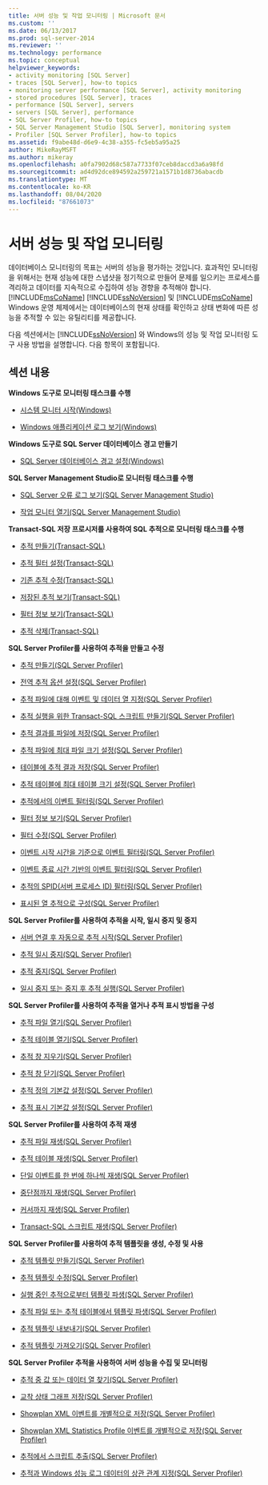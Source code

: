 ```yaml
---
title: 서버 성능 및 작업 모니터링 | Microsoft 문서
ms.custom: ''
ms.date: 06/13/2017
ms.prod: sql-server-2014
ms.reviewer: ''
ms.technology: performance
ms.topic: conceptual
helpviewer_keywords:
- activity monitoring [SQL Server]
- traces [SQL Server], how-to topics
- monitoring server performance [SQL Server], activity monitoring
- stored procedures [SQL Server], traces
- performance [SQL Server], servers
- servers [SQL Server], performance
- SQL Server Profiler, how-to topics
- SQL Server Management Studio [SQL Server], monitoring system
- Profiler [SQL Server Profiler], how-to topics
ms.assetid: f9abe48d-d6e9-4c38-a355-fc5eb5a95a25
author: MikeRayMSFT
ms.author: mikeray
ms.openlocfilehash: a0fa7902d68c587a7733f07ceb8daccd3a6a98fd
ms.sourcegitcommit: ad4d92dce894592a259721a1571b1d8736abacdb
ms.translationtype: MT
ms.contentlocale: ko-KR
ms.lasthandoff: 08/04/2020
ms.locfileid: "87661073"
---
```

# <a name="server-performance-and-activity-monitoring"></a>서버 성능 및 작업 모니터링
  데이터베이스 모니터링의 목표는 서버의 성능을 평가하는 것입니다. 효과적인 모니터링을 위해서는 현재 성능에 대한 스냅샷을 정기적으로 만들어 문제를 일으키는 프로세스를 격리하고 데이터를 지속적으로 수집하여 성능 경향을 추적해야 합니다. [!INCLUDE[msCoName](../../includes/msconame-md.md)] [!INCLUDE[ssNoVersion](../../includes/ssnoversion-md.md)] 및 [!INCLUDE[msCoName](../../includes/msconame-md.md)] Windows 운영 체제에서는 데이터베이스의 현재 상태를 확인하고 상태 변화에 따른 성능을 추적할 수 있는 유틸리티를 제공합니다.  
  
 다음 섹션에서는 [!INCLUDE[ssNoVersion](../../includes/ssnoversion-md.md)] 와 Windows의 성능 및 작업 모니터링 도구 사용 방법을 설명합니다. 다음 항목이 포함됩니다.  
  
## <a name="in-this-section"></a>섹션 내용  
 **Windows 도구로 모니터링 태스크를 수행**  
  
-   [시스템 모니터 시작&#40;Windows&#41;](start-system-monitor-windows.md)  
  
-   [Windows 애플리케이션 로그 보기&#40;Windows&#41;](view-the-windows-application-log-windows-10.md)  
  
 **Windows 도구로 SQL Server 데이터베이스 경고 만들기**  
  
-   [SQL Server 데이터베이스 경고 설정&#40;Windows&#41;](set-up-a-sql-server-database-alert-windows.md)  
  
 **SQL Server Management Studio로 모니터링 태스크를 수행**  
  
-   [SQL Server 오류 로그 보기&#40;SQL Server Management Studio&#41;](../../ssms/sql-server-management-studio-ssms.md)  
  
-   [작업 모니터 열기&#40;SQL Server Management Studio&#41;](../performance-monitor/open-activity-monitor-sql-server-management-studio.md)  
  
 **Transact-SQL 저장 프로시저를 사용하여 SQL 추적으로 모니터링 태스크를 수행**  
  
-   [추적 만들기&#40;Transact-SQL&#41;](../sql-trace/create-a-trace-transact-sql.md)  
  
-   [추적 필터 설정&#40;Transact-SQL&#41;](../../ssms/agent/set-sql-server-alias-for-sql-server-agent-service-ssms.md)  
  
-   [기존 추적 수정&#40;Transact-SQL&#41;](../sql-trace/modify-an-existing-trace-transact-sql.md)  
  
-   [저장된 추적 보기&#40;Transact-SQL&#41;](../sql-trace/view-a-saved-trace-transact-sql.md)  
  
-   [필터 정보 보기&#40;Transact-SQL&#41;](../sql-trace/view-filter-information-transact-sql.md)  
  
-   [추적 삭제&#40;Transact-SQL&#41;](../sql-trace/delete-a-trace-transact-sql.md)  
  
 **SQL Server Profiler를 사용하여 추적을 만들고 수정**  
  
-   [추적 만들기&#40;SQL Server Profiler&#41;](../../tools/sql-server-profiler/create-a-trace-sql-server-profiler.md)  
  
-   [전역 추적 옵션 설정&#40;SQL Server Profiler&#41;](../../tools/sql-server-profiler/set-global-trace-options-sql-server-profiler.md)  
  
-   [추적 파일에 대해 이벤트 및 데이터 열 지정&#40;SQL Server Profiler&#41;](../../tools/sql-server-profiler/specify-events-and-data-columns-for-a-trace-file-sql-server-profiler.md)  
  
-   [추적 실행을 위한 Transact-SQL 스크립트 만들기&#40;SQL Server Profiler&#41;](../../tools/sql-server-profiler/create-a-transact-sql-script-for-running-a-trace-sql-server-profiler.md)  
  
-   [추적 결과를 파일에 저장&#40;SQL Server Profiler&#41;](../../tools/sql-server-profiler/save-trace-results-to-a-file-sql-server-profiler.md)  
  
-   [추적 파일에 최대 파일 크기 설정&#40;SQL Server Profiler&#41;](../../tools/sql-server-profiler/set-a-maximum-file-size-for-a-trace-file-sql-server-profiler.md)  
  
-   [테이블에 추적 결과 저장&#40;SQL Server Profiler&#41;](../../tools/sql-server-profiler/save-trace-results-to-a-table-sql-server-profiler.md)  
  
-   [추적 테이블에 최대 테이블 크기 설정&#40;SQL Server Profiler&#41;](../../tools/sql-server-profiler/set-a-maximum-table-size-for-a-trace-table-sql-server-profiler.md)  
  
-   [추적에서의 이벤트 필터링&#40;SQL Server Profiler&#41;](../../tools/sql-server-profiler/filter-events-in-a-trace-sql-server-profiler.md)  
  
-   [필터 정보 보기&#40;SQL Server Profiler&#41;](../../tools/sql-server-profiler/view-filter-information-sql-server-profiler.md)  
  
-   [필터 수정&#40;SQL Server Profiler&#41;](../../tools/sql-server-profiler/modify-a-filter-sql-server-profiler.md)  
  
-   [이벤트 시작 시간을 기준으로 이벤트 필터링&#40;SQL Server Profiler&#41;](../../tools/sql-server-profiler/filter-events-based-on-the-event-start-time-sql-server-profiler.md)  
  
-   [이벤트 종료 시간 기반의 이벤트 필터링&#40;SQL Server Profiler&#41;](../../tools/sql-server-profiler/filter-events-based-on-the-event-end-time-sql-server-profiler.md)  
  
-   [추적의 SPID&#40;서버 프로세스 ID&#41; 필터링&#40;SQL Server Profiler&#41;](../../tools/sql-server-profiler/filter-server-process-ids-spids-in-a-trace-sql-server-profiler.md)  
  
-   [표시된 열 추적으로 구성&#40;SQL Server Profiler&#41;](../../tools/sql-server-profiler/organize-columns-displayed-in-a-trace-sql-server-profiler.md)  
  
 **SQL Server Profiler를 사용하여 추적을 시작, 일시 중지 및 중지**  
  
-   [서버 연결 후 자동으로 추적 시작&#40;SQL Server Profiler&#41;](../../tools/sql-server-profiler/start-a-trace-automatically-after-connecting-to-a-server-sql-server-profiler.md)  
  
-   [추적 일시 중지&#40;SQL Server Profiler&#41;](../../tools/sql-server-profiler/pause-a-trace-sql-server-profiler.md)  
  
-   [추적 중지&#40;SQL Server Profiler&#41;](../../tools/sql-server-profiler/stop-a-trace-sql-server-profiler.md)  
  
-   [일시 중지 또는 중지 후 추적 실행&#40;SQL Server Profiler&#41;](../../tools/sql-server-profiler/run-a-trace-after-it-has-been-paused-or-stopped-sql-server-profiler.md)  
  
 **SQL Server Profiler를 사용하여 추적을 열거나 추적 표시 방법을 구성**  
  
-   [추적 파일 열기&#40;SQL Server Profiler&#41;](../../tools/sql-server-profiler/open-a-trace-file-sql-server-profiler.md)  
  
-   [추적 테이블 열기&#40;SQL Server Profiler&#41;](../../tools/sql-server-profiler/open-a-trace-table-sql-server-profiler.md)  
  
-   [추적 창 지우기&#40;SQL Server Profiler&#41;](../../tools/sql-server-profiler/clear-a-trace-window-sql-server-profiler.md)  
  
-   [추적 창 닫기&#40;SQL Server Profiler&#41;](../../tools/sql-server-profiler/close-a-trace-window-sql-server-profiler.md)  
  
-   [추적 정의 기본값 설정&#40;SQL Server Profiler&#41;](../../tools/sql-server-profiler/set-trace-definition-defaults-sql-server-profiler.md)  
  
-   [추적 표시 기본값 설정&#40;SQL Server Profiler&#41;](../../tools/sql-server-profiler/set-trace-display-defaults-sql-server-profiler.md)  
  
 **SQL Server Profiler를 사용하여 추적 재생**  
  
-   [추적 파일 재생&#40;SQL Server Profiler&#41;](../../tools/sql-server-profiler/replay-a-trace-file-sql-server-profiler.md)  
  
-   [추적 테이블 재생&#40;SQL Server Profiler&#41;](../../tools/sql-server-profiler/replay-a-trace-table-sql-server-profiler.md)  
  
-   [단일 이벤트를 한 번에 하나씩 재생&#40;SQL Server Profiler&#41;](../../tools/sql-server-profiler/replay-a-single-event-at-a-time-sql-server-profiler.md)  
  
-   [중단점까지 재생&#40;SQL Server Profiler&#41;](../../tools/sql-server-profiler/replay-to-a-breakpoint-sql-server-profiler.md)  
  
-   [커서까지 재생&#40;SQL Server Profiler&#41;](../../tools/sql-server-profiler/replay-to-a-cursor-sql-server-profiler.md)  
  
-   [Transact-SQL 스크립트 재생&#40;SQL Server Profiler&#41;](../../tools/sql-server-profiler/replay-a-transact-sql-script-sql-server-profiler.md)  
  
 **SQL Server Profiler를 사용하여 추적 템플릿을 생성, 수정 및 사용**  
  
-   [추적 템플릿 만들기&#40;SQL Server Profiler&#41;](../../tools/sql-server-profiler/create-a-trace-template-sql-server-profiler.md)  
  
-   [추적 템플릿 수정&#40;SQL Server Profiler&#41;](../../database-engine/modify-a-trace-template-sql-server-profiler.md)  
  
-   [실행 중인 추적으로부터 템플릿 파생&#40;SQL Server Profiler&#41;](../../tools/sql-server-profiler/derive-a-template-from-a-running-trace-sql-server-profiler.md)  
  
-   [추적 파일 또는 추적 테이블에서 템플릿 파생&#40;SQL Server Profiler&#41;](../../tools/sql-server-profiler/derive-a-template-from-a-trace-file-or-trace-table-sql-server-profiler.md)  
  
-   [추적 템플릿 내보내기&#40;SQL Server Profiler&#41;](../../tools/sql-server-profiler/export-a-trace-template-sql-server-profiler.md)  
  
-   [추적 템플릿 가져오기&#40;SQL Server Profiler&#41;](../../tools/sql-server-profiler/import-a-trace-template-sql-server-profiler.md)  
  
 **SQL Server Profiler 추적을 사용하여 서버 성능을 수집 및 모니터링**  
  
-   [추적 중 값 또는 데이터 열 찾기&#40;SQL Server Profiler&#41;](../../tools/sql-server-profiler/find-a-value-or-data-column-while-tracing-sql-server-profiler.md)  
  
-   [교착 상태 그래프 저장&#40;SQL Server Profiler&#41;](save-deadlock-graphs-sql-server-profiler.md)  
  
-   [Showplan XML 이벤트를 개별적으로 저장&#40;SQL Server Profiler&#41;](save-showplan-xml-events-separately-sql-server-profiler.md)  
  
-   [Showplan XML Statistics Profile 이벤트를 개별적으로 저장&#40;SQL Server Profiler&#41;](save-showplan-xml-statistics-profile-events-separately-sql-server-profiler.md)  
  
-   [추적에서 스크립트 추출&#40;SQL Server Profiler&#41;](../../tools/sql-server-profiler/extract-a-script-from-a-trace-sql-server-profiler.md)  
  
-   [추적과 Windows 성능 로그 데이터의 상관 관계 지정&#40;SQL Server Profiler&#41;](../../database-engine/correlate-a-trace-with-windows-performance-log-data-sql-server-profiler.md)  
  
  
